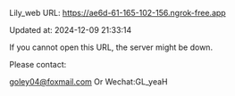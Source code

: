 Lily_web URL: https://ae6d-61-165-102-156.ngrok-free.app

Updated at: 2024-12-09 21:33:14

If you cannot open this URL, the server might be down.

Please contact: 

goley04@foxmail.com Or Wechat:GL_yeaH